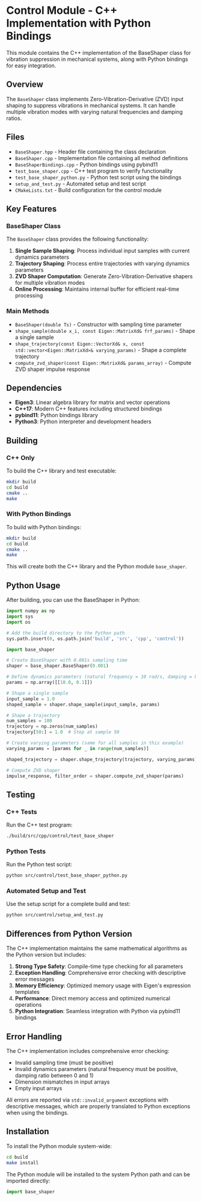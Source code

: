 # Control Module - C++ Implementation with Python Bindings

This module contains the C++ implementation of the BaseShaper class for vibration suppression in mechanical systems, along with Python bindings for easy integration.

## Overview

The `BaseShaper` class implements Zero-Vibration-Derivative (ZVD) input shaping to suppress vibrations in mechanical systems. It can handle multiple vibration modes with varying natural frequencies and damping ratios.

## Files

- `BaseShaper.hpp` - Header file containing the class declaration
- `BaseShaper.cpp` - Implementation file containing all method definitions
- `BaseShaperBindings.cpp` - Python bindings using pybind11
- `test_base_shaper.cpp` - C++ test program to verify functionality
- `test_base_shaper_python.py` - Python test script using the bindings
- `setup_and_test.py` - Automated setup and test script
- `CMakeLists.txt` - Build configuration for the control module

## Key Features

### BaseShaper Class

The `BaseShaper` class provides the following functionality:

1. **Single Sample Shaping**: Process individual input samples with current dynamics parameters
2. **Trajectory Shaping**: Process entire trajectories with varying dynamics parameters
3. **ZVD Shaper Computation**: Generate Zero-Vibration-Derivative shapers for multiple vibration modes
4. **Online Processing**: Maintains internal buffer for efficient real-time processing

### Main Methods

- `BaseShaper(double Ts)` - Constructor with sampling time parameter
- `shape_sample(double x_i, const Eigen::MatrixXd& frf_params)` - Shape a single sample
- `shape_trajectory(const Eigen::VectorXd& x, const std::vector<Eigen::MatrixXd>& varying_params)` - Shape a complete trajectory
- `compute_zvd_shaper(const Eigen::MatrixXd& params_array)` - Compute ZVD shaper impulse response

## Dependencies

- **Eigen3**: Linear algebra library for matrix and vector operations
- **C++17**: Modern C++ features including structured bindings
- **pybind11**: Python bindings library
- **Python3**: Python interpreter and development headers

## Building

### C++ Only

To build the C++ library and test executable:

```bash
mkdir build
cd build
cmake ..
make
```

### With Python Bindings

To build with Python bindings:

```bash
mkdir build
cd build
cmake ..
make
```

This will create both the C++ library and the Python module `base_shaper`.

## Python Usage

After building, you can use the BaseShaper in Python:

```python
import numpy as np
import sys
import os

# Add the build directory to the Python path
sys.path.insert(0, os.path.join('build', 'src', 'cpp', 'control'))

import base_shaper

# Create BaseShaper with 0.001s sampling time
shaper = base_shaper.BaseShaper(0.001)

# Define dynamics parameters (natural frequency = 10 rad/s, damping = 0.1)
params = np.array([[10.0, 0.1]])

# Shape a single sample
input_sample = 1.0
shaped_sample = shaper.shape_sample(input_sample, params)

# Shape a trajectory
num_samples = 100
trajectory = np.zeros(num_samples)
trajectory[50:] = 1.0  # Step at sample 50

# Create varying parameters (same for all samples in this example)
varying_params = [params for _ in range(num_samples)]

shaped_trajectory = shaper.shape_trajectory(trajectory, varying_params)

# Compute ZVD shaper
impulse_response, filter_order = shaper.compute_zvd_shaper(params)
```

## Testing

### C++ Tests

Run the C++ test program:

```bash
./build/src/cpp/control/test_base_shaper
```

### Python Tests

Run the Python test script:

```bash
python src/control/test_base_shaper_python.py
```

### Automated Setup and Test

Use the setup script for a complete build and test:

```bash
python src/control/setup_and_test.py
```

## Differences from Python Version

The C++ implementation maintains the same mathematical algorithms as the Python version but includes:

1. **Strong Type Safety**: Compile-time type checking for all parameters
2. **Exception Handling**: Comprehensive error checking with descriptive error messages
3. **Memory Efficiency**: Optimized memory usage with Eigen's expression templates
4. **Performance**: Direct memory access and optimized numerical operations
5. **Python Integration**: Seamless integration with Python via pybind11 bindings

## Error Handling

The C++ implementation includes comprehensive error checking:

- Invalid sampling time (must be positive)
- Invalid dynamics parameters (natural frequency must be positive, damping ratio between 0 and 1)
- Dimension mismatches in input arrays
- Empty input arrays

All errors are reported via `std::invalid_argument` exceptions with descriptive messages, which are properly translated to Python exceptions when using the bindings.

## Installation

To install the Python module system-wide:

```bash
cd build
make install
```

The Python module will be installed to the system Python path and can be imported directly:

```python
import base_shaper
```
